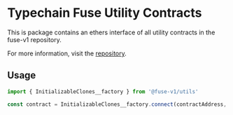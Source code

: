 # Typechain Fuse Utility Contracts

This is package contains an ethers interface of all utility contracts in the fuse-v1 repository.

For more information, visit the [repository](https://github.com/Rari-Capital/fuse-v1).

## Usage

```js
import { InitializableClones__factory } from '@fuse-v1/utils'

const contract = InitializableClones__factory.connect(contractAddress, web3Provider)
```